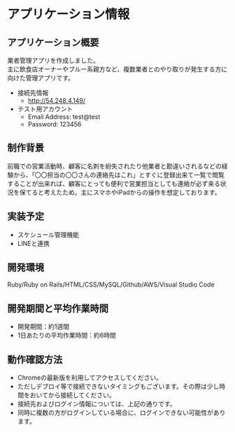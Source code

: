 # アプリケーション情報

## アプリケーション概要
業者管理アプリを作成しました。  
主に飲食店オーナーやブルー系親方など、複数業者とのやり取りが発生する方に向けた管理アプリです。

* 接続先情報
  * http://54.248.4.149/
* テスト用アカウント
  * Email Address: test@test
  * Password: 123456

## 制作背景
前職での営業活動時、顧客に名刺を紛失されたり他業者と勘違いされるなどの経験から、「〇〇担当の〇〇さんの連絡先はこれ」とすぐに登録出来て一覧で閲覧することが出来れば、顧客にとっても便利で営業担当としても連絡が必ず来る状況を保てると考えたため。主にスマホやiPadからの操作を想定しております。

## 実装予定
* スケシュール管理機能
* LINEと連携

  
## 開発環境
Ruby/Ruby on Rails/HTML/CSS/MySQL/Github/AWS/Visual Studio Code

## 開発期間と平均作業時間
* 開発期間：約1週間
* 1日あたりの平均作業時間：約6時間

## 動作確認方法
* Chromeの最新版を利用してアクセスしてください。
* ただしデプロイ等で接続できないタイミングもございます。その際は少し時間をおいてから接続してください。
* 接続先およびログイン情報については、上記の通りです。
* 同時に複数の方がログインしている場合に、ログインできない可能性があります。
